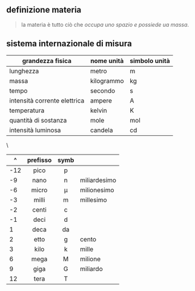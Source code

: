 ## definizione materia
> la materia è tutto ciò che *occupa uno spazio e possiede ua massa*.

## sistema internazionale di misura
| grandezza fisica  | nome unità | simbolo unità |
| ---------------------------- | ---------- | --- |
| lunghezza                    | metro      | m   |
| massa                        | kilogrammo | kg  |
| tempo                        | secondo    | s   |
| intensità corrente elettrica | ampere     | A   |
| temperatura                  | kelvin     | K   |
| quantità di sostanza         | mole       | mol |
| intensità luminosa           | candela    | cd  |

\

| ^ | prefisso | symb | |
| --- | :---: | :-: | - |
| -12 | pico  | p  |
| -9  | nano  | n  | miliardesimo |
| -6  | micro | μ  | milionesimo |
| -3  | milli | m  | millesimo |
| -2  | centi | c  |
| -1  | deci  | d  |
|  1  | deca  | da |
|  2  | etto  | g  | cento |
|  3  | kilo  | k  | mille |
|  6  | mega  | M  | milione |
|  9  | giga  | G  | miliardo |
|  12 | tera  | T  |
